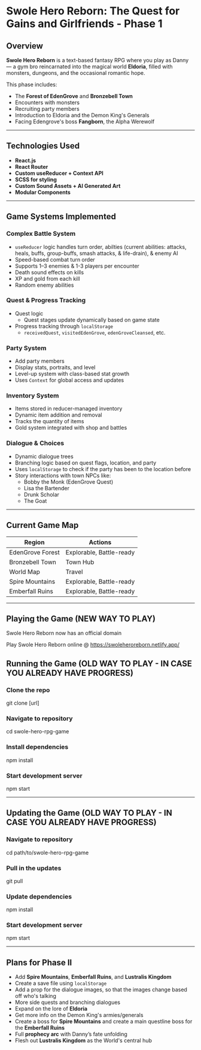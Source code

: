 # Swole Hero Reborn: The Quest for Gains and Girlfriends - Phase 1

## Overview

**Swole Hero Reborn** is a text-based fantasy RPG where you play as Danny — a gym bro reincarnated into the magical world **Eldoria**, filled with monsters, dungeons, and the occasional romantic hope.

This phase includes:

- The **Forest of EdenGrove** and **Bronzebell Town**
- Encounters with monsters
- Recruiting party members
- Introduction to Eldoria and the Demon King's Generals
- Facing Edengrove's boss **Fangborn**, the Alpha Werewolf

---

## Technologies Used

- **React.js**
- **React Router**
- **Custom useReducer + Context API**
- **SCSS for styling**
- **Custom Sound Assets + AI Generated Art**
- **Modular Components**

---

## Game Systems Implemented

### Complex Battle System

- `useReducer` logic handles turn order, abilties (current abilities: attacks, heals, buffs, group-buffs, smash attacks, & life-drain), & enemy AI
- Speed-based combat turn order
- Supports 1–3 enemies & 1-3 players per encounter
- Death sound effects on kills
- XP and gold from each kill
- Random enemy abilities

### Quest & Progress Tracking

- Quest logic
  - Quest stages update dynamically based on game state
- Progress tracking through `localStorage`
  - `receivedQuest`, `visitedEdenGrove`, `edenGroveCleansed`, etc.

### Party System

- Add party members
- Display stats, portraits, and level
- Level-up system with class-based stat growth
- Uses `Context` for global access and updates

### Inventory System

- Items stored in reducer-managed inventory
- Dynamic item addition and removal
- Tracks the quantity of items
- Gold system integrated with shop and battles

### Dialogue & Choices

- Dynamic dialogue trees
- Branching logic based on quest flags, location, and party
- Uses `localStorage` to check if the party has been to the location before
- Story interactions with town NPCs like:
  - Bobby the Monk (EdenGrove Quest)
  - Lisa the Bartender
  - Drunk Scholar
  - The Goat

---

## Current Game Map

| Region           | Actions                  |
| ---------------- | ------------------------ |
| EdenGrove Forest | Explorable, Battle-ready |
| Bronzebell Town  | Town Hub                 |
| World Map        | Travel                   |
| Spire Mountains  | Explorable, Battle-ready |
| Emberfall Ruins  | Explorable, Battle-ready |

---

## Playing the Game (NEW WAY TO PLAY)

Swole Hero Reborn now has an official domain

Play Swole Hero Reborn online @ https://swoleheroreborn.netlify.app/

## Running the Game (OLD WAY TO PLAY - IN CASE YOU ALREADY HAVE PROGRESS)

### Clone the repo

git clone [url]

### Navigate to repository

cd swole-hero-rpg-game

### Install dependencies

npm install

### Start development server

npm start

---

## Updating the Game (OLD WAY TO PLAY - IN CASE YOU ALREADY HAVE PROGRESS)

### Navigate to repository

cd path/to/swole-hero-rpg-game

### Pull in the updates

git pull

### Update dependencies

npm install

### Start development server

npm start

---

## Plans for Phase II

- Add **Spire Mountains**, **Emberfall Ruins**, and **Lustralis Kingdom**
- Create a save file using `localStorage`
- Add a prop for the dialogue images, so that the images change based off who's talking
- More side quests and branching dialogues
- Expand on the lore of **Eldoria**
- Get more info on the Demon King's armies/generals
- Create a boss for **Spire Mountains** and create a main questline boss for the **Emberfall Ruins**
- Full **prophecy arc** with Danny’s fate unfolding
- Flesh out **Lustralis Kingdom** as the World's central hub
